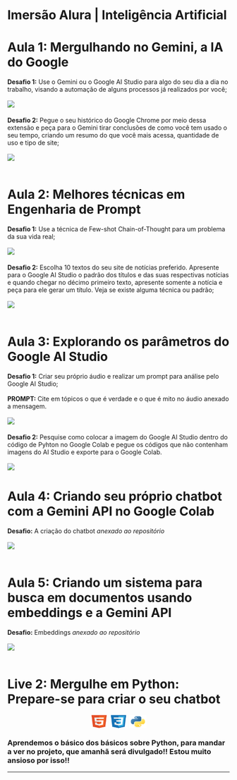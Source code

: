 # Imersão Alura | Inteligência Artificial 
# Aula 1: Mergulhando no Gemini, a IA do Google
**Desafio 1:** Use o Gemini ou o Google AI Studio para algo do seu dia a dia no trabalho, visando a automação de alguns processos já realizados por você;
<br></br>
<img src="https://github.com/BrendownEduardoRR/ImersaoAlura24/assets/169079556/e34c5db7-cfbb-4234-8d1b-0b7671835d4e">
<br></br>
**Desafio 2:** Pegue o seu histórico do Google Chrome por meio dessa extensão e peça para o Gemini tirar conclusões de como você tem usado o seu tempo, criando um resumo do que você mais acessa, quantidade de uso e tipo de site;
<br></br>
<img src="https://github.com/BrendownEduardoRR/ImersaoAlura24/assets/169079556/a43ea1ed-cd77-429a-84b4-e4307b302046">
<br></br>
# Aula 2: Melhores técnicas em Engenharia de Prompt
**Desafio 1:** Use a técnica de Few-shot Chain-of-Thought para um problema da sua vida real;
<br></br>
<img src="https://github.com/BrendownEduardoRR/ImersaoAlura24/assets/169079556/21c7950a-5af1-4f2f-811e-e267855c2f2d">
<br></br>
**Desafio 2:** Escolha 10 textos do seu site de notícias preferido. Apresente para o Google AI Studio o padrão dos títulos e das suas respectivas notícias e quando chegar no décimo primeiro texto, apresente somente a notícia e peça para ele gerar um título. Veja se existe alguma técnica ou padrão;
<br></br>
<img src="https://github.com/BrendownEduardoRR/ImersaoAlura24/assets/169079556/1b4c8040-7dd2-4eb7-8f2b-501ebc97612d">
<br></br>
# Aula 3: Explorando os parâmetros do Google AI Studio
**Desafio 1:** Criar seu próprio áudio e realizar um prompt para análise pelo Google AI Studio;
<br></br>
**PROMPT:** Cite em tópicos o que é verdade e o que é mito no áudio anexado a mensagem.
<br></br>
<img src="https://github.com/BrendownEduardoRR/ImersaoAlura24/assets/169079556/9afd4553-23e9-4142-8fce-fbe65764e266">
<br></br>
**Desafio 2:** Pesquise como colocar a imagem do Google AI Studio dentro do código de Pyhton no Google Colab e pegue os códigos que não contenham imagens do AI Studio e exporte para o Google Colab.
<br></br>
<img src="https://github.com/BrendownEduardoRR/ImersaoAlura24/assets/169079556/8e6242c8-2ccf-4972-b87c-fc4cda299c56">
# Aula 4: Criando seu próprio chatbot com a Gemini API no Google Colab
**Desafio:** A criação do chatbot *anexado ao repositório*
<br></br>
<img src="https://github.com/BrendownEduardoRR/ImersaoAlura24/assets/169079556/2327589a-2096-4103-bd95-8747afda1377">
<br></br>
# Aula 5: Criando um sistema para busca em documentos usando embeddings e a Gemini API
**Desafio:** Embeddings *anexado ao repositório* 
<br></br>
<img src="https://github.com/BrendownEduardoRR/ImersaoAlura24/assets/169079556/2327589a-2096-4103-bd95-8747afda1377">
<br></br>

# Live 2: Mergulhe em Python: Prepare-se para criar o seu chatbot

<div align="center">
  <img align="center" alt="Brendown-HTML" height="30" width="40" src="https://raw.githubusercontent.com/devicons/devicon/master/icons/html5/html5-original.svg">
  <img align="center" alt="Brendown-CSS" height="30" width="40" src="https://raw.githubusercontent.com/devicons/devicon/master/icons/css3/css3-original.svg">
  <img align="center" alt="Brendown-Python" height="30" width="40" src="https://raw.githubusercontent.com/devicons/devicon/master/icons/python/python-original.svg">
</div>
<h3> Aprendemos o básico dos básicos sobre Python, para mandar a ver no projeto, que amanhã será divulgado!! Estou muito ansioso por isso!!</h3>
<hr>










